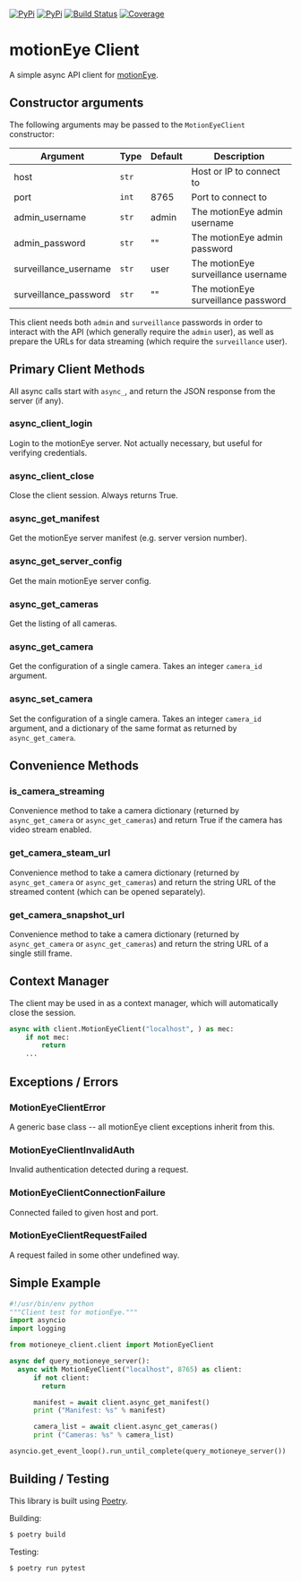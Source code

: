 [![PyPi](https://img.shields.io/pypi/v/motioneye-client.svg)](https://pypi.org/project/motioneye-client/)
[![PyPi](https://img.shields.io/pypi/pyversions/motioneye-client.svg)](https://pypi.org/project/motioneye-client/)
[![Build Status](https://travis-ci.com/dermotduffy/motioneye-client.svg?branch=master)](https://travis-ci.com/dermotduffy/motioneye-client)
[![Coverage](https://img.shields.io/codecov/c/github/dermotduffy/motioneye-client)](https://codecov.io/gh/dermotduffy/motioneye-client)

# motionEye Client

A simple async API client for [motionEye](https://github.com/ccrisan/motioneye).

## Constructor arguments

The following arguments may be passed to the `MotionEyeClient` constructor:

|Argument|Type|Default|Description|
|--------|----|-------|-----------|
|host    |`str`||Host or IP to connect to|
|port    |`int`|8765|Port to connect to|
|admin_username|`str`|admin|The motionEye admin username|
|admin_password|`str`|""|The motionEye admin password
|surveillance_username|`str`|user|The motionEye surveillance username|
|surveillance_password|`str`|""|The motionEye surveillance password|

This client needs both `admin` and `surveillance` passwords in order to interact with
the API (which generally require the `admin` user), as well as prepare the URLs for
data streaming (which require the `surveillance` user).

## Primary Client Methods

All async calls start with `async_`, and return the JSON response from the server (if any).

### async_client_login

Login to the motionEye server. Not actually necessary, but useful for verifying credentials.
### async_client_close

Close the client session. Always returns True.

### async_get_manifest

Get the motionEye server manifest (e.g. server version number).

### async_get_server_config

Get the main motionEye server config.

### async_get_cameras

Get the listing of all cameras.

### async_get_camera

Get the configuration of a single camera. Takes an integer `camera_id` argument.

### async_set_camera

Set the configuration of a single camera. Takes an integer `camera_id` argument, and a
dictionary of the same format as returned by `async_get_camera`.

## Convenience Methods

### is_camera_streaming

Convenience method to take a camera dictionary (returned by `async_get_camera` or
`async_get_cameras`) and return True if the camera has video stream enabled.

### get_camera_steam_url

Convenience method to take a camera dictionary (returned by `async_get_camera` or
`async_get_cameras`) and return the string URL of the streamed content (which can be
opened separately).

### get_camera_snapshot_url

Convenience method to take a camera dictionary (returned by `async_get_camera` or
`async_get_cameras`) and return the string URL of a single still frame.

## Context Manager

The client may be used in as a context manager, which will automatically close the
session.

```python
async with client.MotionEyeClient("localhost", ) as mec:
    if not mec:
        return
    ...
````

## Exceptions / Errors 

### MotionEyeClientError

A generic base class -- all motionEye client exceptions inherit from this.

### MotionEyeClientInvalidAuth

Invalid authentication detected during a request.

### MotionEyeClientConnectionFailure

Connected failed to given host and port.

### MotionEyeClientRequestFailed

A request failed in some other undefined way.

## Simple Example

```python
#!/usr/bin/env python
"""Client test for motionEye."""
import asyncio
import logging

from motioneye_client.client import MotionEyeClient

async def query_motioneye_server():
  async with MotionEyeClient("localhost", 8765) as client:
      if not client:
        return

      manifest = await client.async_get_manifest()
      print ("Manifest: %s" % manifest)

      camera_list = await client.async_get_cameras()
      print ("Cameras: %s" % camera_list)

asyncio.get_event_loop().run_until_complete(query_motioneye_server())
```

## Building / Testing

This library is built using [Poetry](https://python-poetry.org/).

Building:

```bash
$ poetry build
```

Testing:
```bash
$ poetry run pytest
```